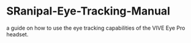# SRanipal-Eye-Tracking-Manual
a guide on how to use the eye tracking capabilities of the VIVE Eye Pro headset.
